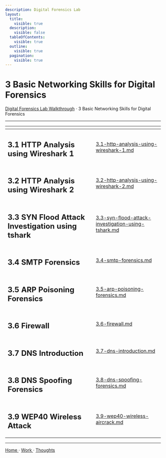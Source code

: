 ```yaml
---
description: Digital Forensics Lab
layout:
  title:
    visible: true
  description:
    visible: false
  tableOfContents:
    visible: true
  outline:
    visible: true
  pagination:
    visible: true
---
```


# 3 Basic Networking Skills for Digital Forensics

[Digital Forensics Lab Walkthrough](../) ⋅ 3 Basic Networking Skills for Digital Forensics

***

<table data-view="cards"><thead><tr><th></th><th data-hidden data-card-target data-type="content-ref"></th></tr></thead><tbody><tr><td><h2>3.1 HTTP Analysis using Wireshark 1</h2></td><td><a href="3.1-http-analysis-using-wireshark-1.md">3.1-http-analysis-using-wireshark-1.md</a></td></tr><tr><td><h2>3.2 HTTP Analysis using Wireshark 2</h2></td><td><a href="3.2-http-analysis-using-wireshark-2.md">3.2-http-analysis-using-wireshark-2.md</a></td></tr><tr><td><h2>3.3 SYN Flood Attack Investigation using tshark</h2></td><td><a href="3.3-syn-flood-attack-investigation-using-tshark.md">3.3-syn-flood-attack-investigation-using-tshark.md</a></td></tr><tr><td><h2>3.4 SMTP Forensics</h2></td><td><a href="3.4-smtp-forensics.md">3.4-smtp-forensics.md</a></td></tr><tr><td><h2>3.5 ARP Poisoning Forensics</h2></td><td><a href="3.5-arp-poisoning-forensics.md">3.5-arp-poisoning-forensics.md</a></td></tr><tr><td><h2>3.6 Firewall</h2></td><td><a href="3.6-firewall.md">3.6-firewall.md</a></td></tr><tr><td><h2>3.7 DNS Introduction</h2></td><td><a href="3.7-dns-introduction.md">3.7-dns-introduction.md</a></td></tr><tr><td><h2>3.8 DNS Spoofing Forensics</h2></td><td><a href="3.8-dns-spoofing-forensics.md">3.8-dns-spoofing-forensics.md</a></td></tr><tr><td><h2>3.9 WEP40 Wireless Attack</h2></td><td><a href="3.9-wep40-wireless-aircrack.md">3.9-wep40-wireless-aircrack.md</a></td></tr></tbody></table>

***

[Home ](https://app.gitbook.com/o/0kO27okC5uVB9ALX3rho/s/036xtfEIzcEdGegONXWM/)⋅ [Work ](https://app.gitbook.com/o/0kO27okC5uVB9ALX3rho/s/WaFS755Q4sf02CxLcghQ/)⋅ [Thoughts](https://app.gitbook.com/o/0kO27okC5uVB9ALX3rho/s/s4QQPMntQ25hmJToKSOu/)
